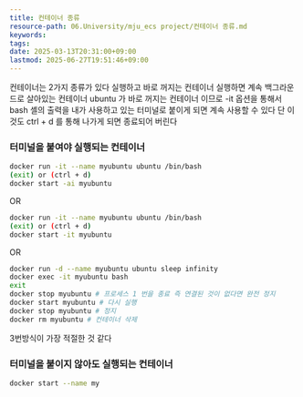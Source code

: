```yaml
---
title: 컨테이너 종류
resource-path: 06.University/mju_ecs project/컨테이너 종류.md
keywords:
tags:
date: 2025-03-13T20:31:00+09:00
lastmod: 2025-06-27T19:51:46+09:00
---
```

컨테이너는 2가지 종류가 있다
실행하고 바로 꺼지는 컨테이너
실행하면 계속 백그라운드로 살아있는 컨테이너
ubuntu 가 바로 꺼지는 컨테이너 이므로
-it 옵션을 통해서 bash 셸의 출력을 내가 사용하고 있는 터미널로 붙이게 되면 계속 사용할 수 있다 단 이것도 ctrl + d 를 통해 나가게 되면 종료되어 버린다

### 터미널을 붙여야 실행되는 컨테이너

```bash
docker run -it --name myubuntu ubuntu /bin/bash
(exit) or (ctrl + d)
docker start -ai myubuntu
```

OR

```bash
docker run -it --name myubuntu ubuntu /bin/bash
(exit) or (ctrl + d)
docker start -it myubuntu
```

OR 

```bash
docker run -d --name myubuntu ubuntu sleep infinity
docker exec -it myubuntu bash
exit
docker stop myubuntu # 프로세스 1 번을 종료 즉 연결된 것이 없다면 완전 정지
docker start myubuntu # 다시 실행
docker stop myubuntu # 정지
docker rm myubuntu # 컨테이너 삭제
```

3번방식이 가장 적절한 것 같다
### 터미널을 붙이지 않아도 실행되는 컨테이너

```bash
docker start --name my
```